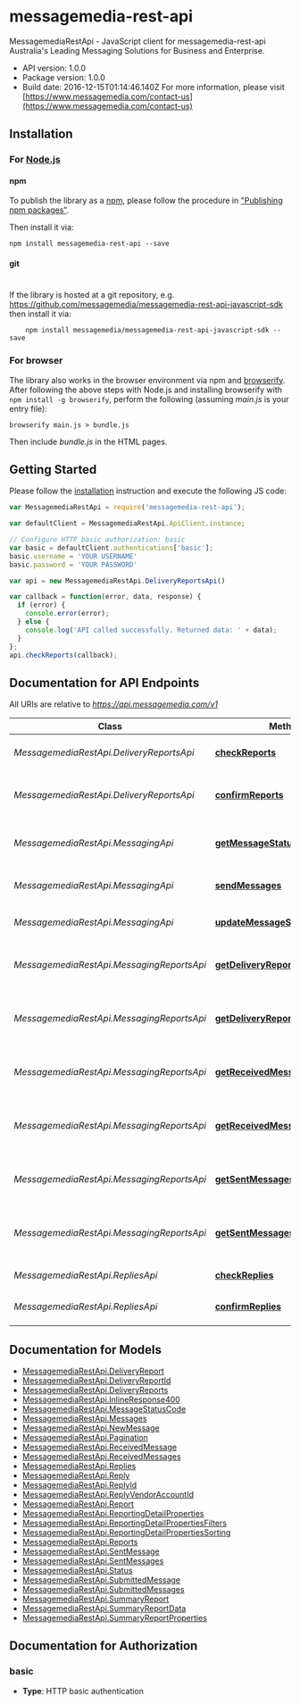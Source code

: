 # messagemedia-rest-api

MessagemediaRestApi - JavaScript client for messagemedia-rest-api
Australia's Leading Messaging Solutions for Business and Enterprise.

- API version: 1.0.0
- Package version: 1.0.0
- Build date: 2016-12-15T01:14:46.140Z
For more information, please visit [https://www.messagemedia.com/contact-us](https://www.messagemedia.com/contact-us)

## Installation

### For [Node.js](https://nodejs.org/)

#### npm

To publish the library as a [npm](https://www.npmjs.com/),
please follow the procedure in ["Publishing npm packages"](https://docs.npmjs.com/getting-started/publishing-npm-packages).

Then install it via:

```shell
npm install messagemedia-rest-api --save
```

#### git
#
If the library is hosted at a git repository, e.g.
https://github.com/messagemedia/messagemedia-rest-api-javascript-sdk
then install it via:

```shell
    npm install messagemedia/messagemedia-rest-api-javascript-sdk --save
```

### For browser

The library also works in the browser environment via npm and [browserify](http://browserify.org/). After following
the above steps with Node.js and installing browserify with `npm install -g browserify`,
perform the following (assuming *main.js* is your entry file):

```shell
browserify main.js > bundle.js
```

Then include *bundle.js* in the HTML pages.

## Getting Started

Please follow the [installation](#installation) instruction and execute the following JS code:

```javascript
var MessagemediaRestApi = require('messagemedia-rest-api');

var defaultClient = MessagemediaRestApi.ApiClient.instance;

// Configure HTTP basic authorization: basic
var basic = defaultClient.authentications['basic'];
basic.username = 'YOUR USERNAME'
basic.password = 'YOUR PASSWORD'

var api = new MessagemediaRestApi.DeliveryReportsApi()

var callback = function(error, data, response) {
  if (error) {
    console.error(error);
  } else {
    console.log('API called successfully. Returned data: ' + data);
  }
};
api.checkReports(callback);

```

## Documentation for API Endpoints

All URIs are relative to *https://api.messagemedia.com/v1*

Class | Method | HTTP request | Description
------------ | ------------- | ------------- | -------------
*MessagemediaRestApi.DeliveryReportsApi* | [**checkReports**](docs/DeliveryReportsApi.md#checkReports) | **GET** /delivery_reports | Check delivery reports
*MessagemediaRestApi.DeliveryReportsApi* | [**confirmReports**](docs/DeliveryReportsApi.md#confirmReports) | **POST** /delivery_reports/confirmed | Confirm delivery reports as received
*MessagemediaRestApi.MessagingApi* | [**getMessageStatus**](docs/MessagingApi.md#getMessageStatus) | **GET** /messages/{messageId} | Get the status of a submitted message
*MessagemediaRestApi.MessagingApi* | [**sendMessages**](docs/MessagingApi.md#sendMessages) | **POST** /messages | Send one or more messages
*MessagemediaRestApi.MessagingApi* | [**updateMessageStatus**](docs/MessagingApi.md#updateMessageStatus) | **PUT** /messages/{messageId} | Cancel a scheduled message
*MessagemediaRestApi.MessagingReportsApi* | [**getDeliveryReportsDetail**](docs/MessagingReportsApi.md#getDeliveryReportsDetail) | **GET** /reporting/delivery_reports/detail | Returns a list of delivery reports
*MessagemediaRestApi.MessagingReportsApi* | [**getDeliveryReportsSummary**](docs/MessagingReportsApi.md#getDeliveryReportsSummary) | **GET** /reporting/delivery_reports/summary | Returns a summarised report of delivery reports
*MessagemediaRestApi.MessagingReportsApi* | [**getReceivedMessagesDetail**](docs/MessagingReportsApi.md#getReceivedMessagesDetail) | **GET** /reporting/received_messages/detail | Returns a list message received
*MessagemediaRestApi.MessagingReportsApi* | [**getReceivedMessagesSummary**](docs/MessagingReportsApi.md#getReceivedMessagesSummary) | **GET** /reporting/received_messages/summary | Returns a summarised report of messages received
*MessagemediaRestApi.MessagingReportsApi* | [**getSentMessagesDetail**](docs/MessagingReportsApi.md#getSentMessagesDetail) | **GET** /reporting/sent_messages/detail | Returns a list of message sent
*MessagemediaRestApi.MessagingReportsApi* | [**getSentMessagesSummary**](docs/MessagingReportsApi.md#getSentMessagesSummary) | **GET** /reporting/sent_messages/summary | Returns a summarised report of messages sent
*MessagemediaRestApi.RepliesApi* | [**checkReplies**](docs/RepliesApi.md#checkReplies) | **GET** /replies | Check replies
*MessagemediaRestApi.RepliesApi* | [**confirmReplies**](docs/RepliesApi.md#confirmReplies) | **POST** /replies/confirmed | Confirm replies as received


## Documentation for Models

 - [MessagemediaRestApi.DeliveryReport](docs/DeliveryReport.md)
 - [MessagemediaRestApi.DeliveryReportId](docs/DeliveryReportId.md)
 - [MessagemediaRestApi.DeliveryReports](docs/DeliveryReports.md)
 - [MessagemediaRestApi.InlineResponse400](docs/InlineResponse400.md)
 - [MessagemediaRestApi.MessageStatusCode](docs/MessageStatusCode.md)
 - [MessagemediaRestApi.Messages](docs/Messages.md)
 - [MessagemediaRestApi.NewMessage](docs/NewMessage.md)
 - [MessagemediaRestApi.Pagination](docs/Pagination.md)
 - [MessagemediaRestApi.ReceivedMessage](docs/ReceivedMessage.md)
 - [MessagemediaRestApi.ReceivedMessages](docs/ReceivedMessages.md)
 - [MessagemediaRestApi.Replies](docs/Replies.md)
 - [MessagemediaRestApi.Reply](docs/Reply.md)
 - [MessagemediaRestApi.ReplyId](docs/ReplyId.md)
 - [MessagemediaRestApi.ReplyVendorAccountId](docs/ReplyVendorAccountId.md)
 - [MessagemediaRestApi.Report](docs/Report.md)
 - [MessagemediaRestApi.ReportingDetailProperties](docs/ReportingDetailProperties.md)
 - [MessagemediaRestApi.ReportingDetailPropertiesFilters](docs/ReportingDetailPropertiesFilters.md)
 - [MessagemediaRestApi.ReportingDetailPropertiesSorting](docs/ReportingDetailPropertiesSorting.md)
 - [MessagemediaRestApi.Reports](docs/Reports.md)
 - [MessagemediaRestApi.SentMessage](docs/SentMessage.md)
 - [MessagemediaRestApi.SentMessages](docs/SentMessages.md)
 - [MessagemediaRestApi.Status](docs/Status.md)
 - [MessagemediaRestApi.SubmittedMessage](docs/SubmittedMessage.md)
 - [MessagemediaRestApi.SubmittedMessages](docs/SubmittedMessages.md)
 - [MessagemediaRestApi.SummaryReport](docs/SummaryReport.md)
 - [MessagemediaRestApi.SummaryReportData](docs/SummaryReportData.md)
 - [MessagemediaRestApi.SummaryReportProperties](docs/SummaryReportProperties.md)


## Documentation for Authorization


### basic

- **Type**: HTTP basic authentication

